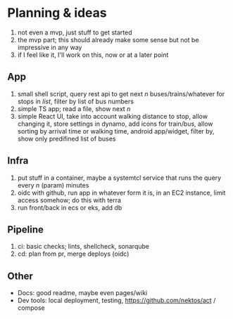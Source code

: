 # Planning & ideas

1. not even a mvp, just stuff to get started
2. the mvp part; this should already make some sense but not be impressive in any way
3. if I feel like it, I'll work on this, now or at a later point

## App

1. small shell script, query rest api to get next *n* buses/trains/whatever for stops in *list*, filter by list of bus numbers
2. simple TS app; read a file, show next *n* 
3. simple React UI, take into account walking distance to stop, allow changing it, store settings in dynamo, add icons for train/bus, allow sorting by arrival time or walking time, android app/widget, filter by, show only predifined list of buses

## Infra
1. put stuff in a container, maybe a systemtcl service that runs the query every *n* (param) minutes 
2. oidc with github, run app in whatever form it is, in an EC2 instance, limit access somehow; do this with terra
3. run front/back in ecs or eks, add db

## Pipeline
1. ci: basic checks; lints, shellcheck, sonarqube
2. cd: plan from pr, merge deploys (oidc)
  

## Other
* Docs: good readme, maybe even pages/wiki
* Dev tools: local deployment, testing, https://github.com/nektos/act / compose